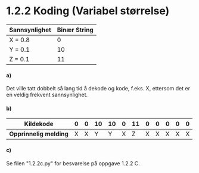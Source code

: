 # 1.2.2 Koding (Variabel størrelse)

| **Sannsynlighet** | **Binær String** |
| --- | --- |
| X = 0.8 | 0 |
| Y = 0.1 | 10 |
| Z = 0.1 | 11 |

#### a)
Det ville tatt dobbelt så lang tid å dekode og kode, f.eks. X, ettersom det er en veldig frekvent sannsynlighet.

#### b)
| **Kildekode** | 0 | 0 | 10 | 10 | 0 | 11 | 0 | 0 | 0 | 0 | 0 |
| --- | --- | --- | --- | --- | --- | --- | --- | --- | --- | --- | --- |
| **Opprinnelig melding** | X | X | Y | Y | X | Z | X | X | X | X | X |

#### c)
Se filen "1.2.2c.py" for besvarelse på oppgave 1.2.2 C.
